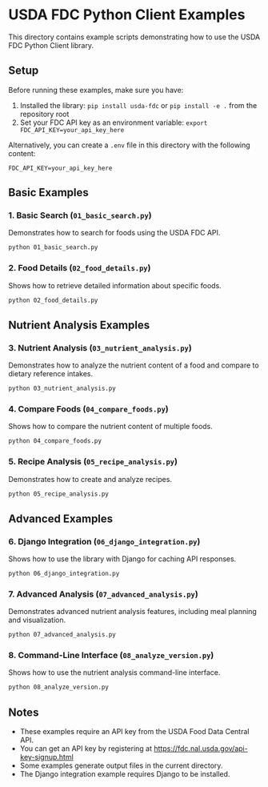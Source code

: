 # USDA FDC Python Client Examples

This directory contains example scripts demonstrating how to use the USDA FDC Python Client library.

## Setup

Before running these examples, make sure you have:

1. Installed the library: `pip install usda-fdc` or `pip install -e .` from the repository root
2. Set your FDC API key as an environment variable: `export FDC_API_KEY=your_api_key_here`

Alternatively, you can create a `.env` file in this directory with the following content:

```
FDC_API_KEY=your_api_key_here
```

## Basic Examples

### 1. Basic Search (`01_basic_search.py`)

Demonstrates how to search for foods using the USDA FDC API.

```bash
python 01_basic_search.py
```

### 2. Food Details (`02_food_details.py`)

Shows how to retrieve detailed information about specific foods.

```bash
python 02_food_details.py
```

## Nutrient Analysis Examples

### 3. Nutrient Analysis (`03_nutrient_analysis.py`)

Demonstrates how to analyze the nutrient content of a food and compare to dietary reference intakes.

```bash
python 03_nutrient_analysis.py
```

### 4. Compare Foods (`04_compare_foods.py`)

Shows how to compare the nutrient content of multiple foods.

```bash
python 04_compare_foods.py
```

### 5. Recipe Analysis (`05_recipe_analysis.py`)

Demonstrates how to create and analyze recipes.

```bash
python 05_recipe_analysis.py
```

## Advanced Examples

### 6. Django Integration (`06_django_integration.py`)

Shows how to use the library with Django for caching API responses.

```bash
python 06_django_integration.py
```

### 7. Advanced Analysis (`07_advanced_analysis.py`)

Demonstrates advanced nutrient analysis features, including meal planning and visualization.

```bash
python 07_advanced_analysis.py
```

### 8. Command-Line Interface (`08_analyze_version.py`)

Shows how to use the nutrient analysis command-line interface.

```bash
python 08_analyze_version.py
```

## Notes

- These examples require an API key from the USDA Food Data Central API.
- You can get an API key by registering at https://fdc.nal.usda.gov/api-key-signup.html
- Some examples generate output files in the current directory.
- The Django integration example requires Django to be installed.